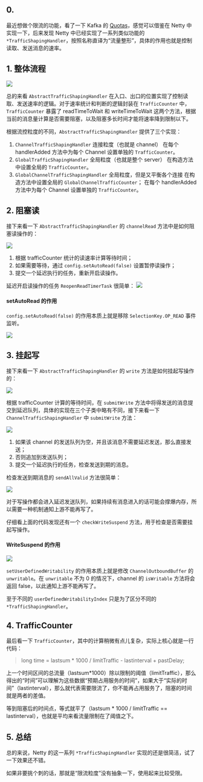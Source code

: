 ## 0.

最近想做个限流的功能，看了一下 Kafka 的 [Quotas](https://cwiki.apache.org/confluence/display/KAFKA/KIP-13+-+Quotas)，感觉可以借鉴在 Netty 中实现一下，后来发现 Netty 中已经实现了一系列类似功能的 `*TrafficShapingHandler`，按照名称直译为“流量整形”，具体的作用也就是控制读取、发送消息的速率。

## 1. 整体流程

![](./assets/648322-78ec519695eda6ba.png)

总的来看 `AbstractTrafficShapingHandler` 在入口、出口的位置实现了控制读取、发送速率的逻辑。对于速率统计和判断的逻辑封装在 `TrafficCounter` 中，`TrafficCounter` 暴露了 readTimeToWait 和 writeTimeToWait 这两个方法，根据当前的消息量计算是否需要阻塞，以及阻塞多长时间才能将速率降到限制以下。

根据流控粒度的不同，`AbstractTrafficShapingHandler` 提供了三个实现：
1. `ChannelTrafficShapingHandler` 连接粒度（也就是 channel）
        在每个 handlerAdded 方法中为每个 Channel 设置单独的 `TrafficCounter`。
2. `GlobalTrafficShapingHandler` 全局粒度（也就是整个 server）
        在构造方法中设置全局的 `TrafficCounter`。
3. `GlobalChannelTrafficShapingHandler` 全局粒度，但是又平衡各个连接
        在构造方法中设置全局的 `GlobalChannelTrafficCounter`；
        在每个 handlerAdded 方法中为每个 Channel 设置单独的 `TrafficCounter`。

## 2. 阻塞读

接下来看一下 `AbstractTrafficShapingHandler` 的 `channelRead` 方法中是如何阻塞读操作的：

![](./assets/648322-0073de1a00234442.png)

1. 根据 trafficCounter 统计的读速率计算等待时间；
2. 如果需要等待，通过 `config.setAutoRead(false)` 设置暂停读操作；
3. 提交一个延迟执行的任务，重新开启读操作。

延迟开启读操作的任务 `ReopenReadTimerTask` 很简单：
![](./assets/648322-fa73db06107b9e8d.png)

#### setAutoRead 的作用

`config.setAutoRead(false)` 的作用本质上就是移除 `SelectionKey.OP_READ` 事件监听。

![](./assets/648322-9cfe45884434ec02.png)

## 3. 挂起写

接下来看一下 `AbstractTrafficShapingHandler` 的 `write` 方法是如何挂起写操作的：

![](./assets/648322-f080f872a092d2af.png)

根据 trafficCounter 计算的等待时间，在 `submitWrite` 方法中将得发送的消息提交到延迟队列，具体的实现在三个子类中略有不同，接下来看一下 `ChannelTrafficShapingHandler` 中 `submitWrite` 方法：

![](./assets/648322-91d848b6e35ec3f7.png)

1. 如果该 channel 的发送队列为空，并且该消息不需要延迟发送，那么直接发送；
2. 否则追加到发送队列；
3. 提交一个延迟执行的任务，检查发送到期的消息。

检查发送到期消息的 `sendAllValid` 方法很简单：

![](./assets/648322-32b093c3ec21c35c.png)

对于写操作都会进入延迟发送队列，如果持续有消息进入的话可能会撑爆内存，所以需要一种机制通知上游不能再写了。

仔细看上面的代码发现还有一个 `checkWriteSuspend` 方法，用于检查是否需要挂起写操作。

#### WriteSuspend 的作用

![](./assets/648322-444221aa02526a46.png)

`setUserDefinedWritability` 的作用本质上就是修改 `ChannelOutboundBuffer` 的 `unwritable`。在 `unwritable` 不为 0 的情况下，channel 的 `isWritable` 方法将会返回 false，以此通知上游不能再写了。

至于不同的  `userDefinedWritabilityIndex` 只是为了区分不同的 `*TrafficShapingHandler`。

## 4. TrafficCounter

最后看一下 `TrafficCounter`，其中的计算稍微有点儿复杂，实际上核心就是一行代码：

> long time = lastsum * 1000 / limitTraffic - lastinterval + pastDelay;

上一个时间区间的总流量（lastsum*1000）除以限制的阈值（limitTraffic），那么得出的“时间”可以理解为这些数据“预期占用服务的时间”，如果大于“实际的时间”（lastinterval），那么就代表需要限流了，你不能再占用服务了，阻塞的时间就是两者的差值。

等到阻塞后的时间点，等式就平了（lastsum * 1000 / limitTraffic == lastinterval），也就是平均来看流量限制在了阈值之下。

## 5. 总结

总的来说，Netty 的这一系列 `*TrafficShapingHandler` 实现的还是很简洁，试了一下效果还不错。

如果非要挑个刺的话，那就是“限流粒度”没有抽象一下，使用起来比较受限。
